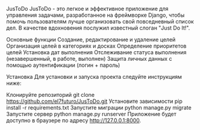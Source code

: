 JusToDo
JusToDo - это легкое и эффективное приложение для управления задачами, разработанное на фреймворке Django, 
чтобы помочь пользователям лучше организовать свой повседневный список дел. 
В качестве вдохновения послужил известный слоган "Just Do It!".

Основные функции
Создание, редактирование и удаление целей
Организация целей в категориях и досках
Определение приоритетов целей
Установка дат выполнения 
Отслеживание статуса выполнения (незавершенный, в работе, выполнен)
Защита личных данных с помощью аутентификации (логин + пароль)

Установка
Для установки и запуска проекта следуйте инструкциям ниже:

Клонируйте репозиторий
git clone https://github.com/el7futuro/JusToDo.git
Установите зависимости
pip install -r requirements.txt
Запустите миграции
python manage.py migrate
Запустите сервер
python manage.py runserver
Приложение будет доступно в браузере по адресу http://127.0.0.1:8000.

